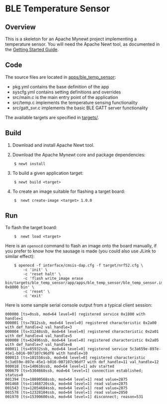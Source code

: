 # BLE Temperature Sensor

## Overview

This is a skeleton for an Apache Mynewt project implementing a temperature sensor.
You will need the Apache Newt tool, as documented in the [Getting Started Guide](http://mynewt.apache.org/os/get_started/introduction/).

## Code

The source files are located in [apps/ble_temp_sensor](apps/ble_temp_sensor):

  * pkg.yml contains the base definition of the app
  * syscfg.yml contains setting definitions and overrides
  * src/main.c is the main entry point of the application
  * src/temp.c implements the temperature sensing functionality
  * src/gatt_svr.c implements the basic BLE GATT server functionality

The available targets are specified in [targets/](targets/).

## Build

1. Download and install Apache Newt tool.

2. Download the Apache Mynewt core and package dependencies:

```no-highlight
    $ newt install
```

3. To build a given application target:

```no-highlight
    $ newt build <target>
```

4. To create an image suitable for flashing a target board:

```no-highlight
    $  newt create-image <target> 1.0.0
```

## Run

To flash the target board:

```no-highlight
    $  newt load <target>
```

Here is an `openocd` command to flash an image onto the board manually, if you prefer
to know how the sausage is made (you could also use JLink to similar effect):

```no-highlight
    $ openocd -f interface/cmsis-dap.cfg -f target/nrf52.cfg \
        -c 'init' \
        -c 'reset halt' \
        -c 'flash write_image erase bin/targets/ble_temp_sensor/app/apps/ble_temp_sensor/ble_temp_sensor.img 0x8000 bin' \
        -c 'reset' \
        -c 'exit'
```

Here is some sample serial console output from a typical client session:

```no-highlight
000000 [ts=0ssb, mod=64 level=0] registered service 0x1800 with handle=1
000001 [ts=7812ssb, mod=64 level=0] registered characteristic 0x2a00 with def_handle=2 val_handle=3
000004 [ts=31248ssb, mod=64 level=0] registered characteristic 0x2a01 with def_handle=4 val_handle=5
000008 [ts=62496ssb, mod=64 level=0] registered characteristic 0x2a05 with def_handle=7 val_handle=8
000011 [ts=85932ssb, mod=64 level=0] registered service 5c3a659e-897e-45e1-b016-007107c96df6 with handle=10
000013 [ts=101556ssb, mod=64 level=0] registered characteristic 5c3a659e-897e-45e1-b016-007107c96df7 with def_handle=11 val_handle=12
000018 [ts=140616ssb, mod=64 level=1] adv started
000679 [ts=5304668ssb, mod=64 level=1] connection established; status=0
001394 [ts=10890568ssb, mod=64 level=1] read value=2875
001468 [ts=11468720ssb, mod=64 level=1] read value=2875
001543 [ts=12054684ssb, mod=64 level=1] read value=2875
001578 [ts=12328104ssb, mod=64 level=1] read value=2850
001970 [ts=15390600ssb, mod=64 level=1] disconnect; reason=531
```

